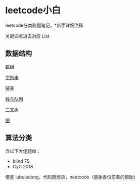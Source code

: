 # leetcode小白
leetcode分类刷题笔记，*新手详细注释

关键词点进去对应 List

## 数据结构
[数组](https://github.com/xiaoshuzhao/leetcode-notes-java/blob/main/%E6%95%B0%E6%8D%AE%E7%BB%93%E6%9E%84/%E6%95%B0%E7%BB%84/0%20Array%20List.md)

[字符串](https://github.com/xiaoshuzhao/leetcode-notes-java/blob/main/%E6%95%B0%E6%8D%AE%E7%BB%93%E6%9E%84/%E5%AD%97%E7%AC%A6%E4%B8%B2/0%20String%20List.md)

链表

[栈与队列](https://github.com/xiaoshuzhao/leetcode-notes-java/blob/main/%E6%95%B0%E6%8D%AE%E7%BB%93%E6%9E%84/%E6%A0%88%E4%B8%8E%E9%98%9F%E5%88%97/0%20Stack%20%26%20Queue%20List.md)

[二叉树](https://github.com/xiaoshuzhao/leetcode-notes-java/blob/main/%E6%95%B0%E6%8D%AE%E7%BB%93%E6%9E%84/%E4%BA%8C%E5%8F%89%E6%A0%91/0%20Tree%20list.md)

[图](https://github.com/xiaoshuzhao/leetcode-notes-java/blob/main/%E6%95%B0%E6%8D%AE%E7%BB%93%E6%9E%84/%E5%9B%BE/0%20Graph%20List.md)


## 算法分类


含以下大佬题单：
- blind 75
- CyC 2018

借鉴 lubuladong，代码随想录，neetcode（感谢各位前辈的帮助）
